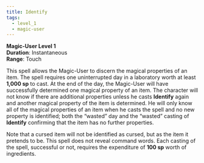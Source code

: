 ```yaml
---
title: Identify
tags:
  - level_1
  - magic-user
---
```

**Magic-User Level 1**  
**Duration**: Instantaneous  
**Range**: Touch  

This spell allows the Magic-User to discern the magical properties of an item. The spell requires one uninterrupted day in a laboratory worth at least **1,000 sp** to cast. At the end of the day, the Magic-User will have successfully determined one magical property of an item. The character will not know if there are additional properties unless he casts **Identify** again and another magical property of the item is determined. He will only know all of the magical properties of an item when he casts the spell and no new property is identified; both the “wasted” day and the “wasted” casting of **Identify** confirming that the item has no further properties.  

Note that a cursed item will not be identified as cursed, but as the item it pretends to be. This spell does not reveal command words. Each casting of the spell, successful or not, requires the expenditure of **100 sp** worth of ingredients.

